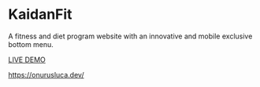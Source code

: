 # KaidanFit

A fitness and diet program website with an innovative and mobile exclusive bottom menu.

<a href="https://kaidanfit.netlify.app/" target=”_blank”>LIVE DEMO</a>

https://onurusluca.dev/

